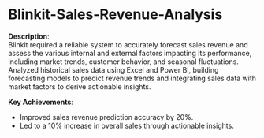 # Blinkit-Sales-Revenue-Analysis
**Description**:  
Blinkit required a reliable system to accurately forecast sales revenue and assess the various internal and external factors impacting its performance, including market trends, customer behavior, and seasonal fluctuations. Analyzed historical sales data using Excel and Power BI, building forecasting models to predict revenue trends and integrating sales data with market factors to derive actionable insights.

**Key Achievements**:
- Improved sales revenue prediction accuracy by 20%.
- Led to a 10% increase in overall sales through actionable insights.
